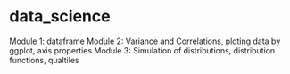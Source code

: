 # data_science
Module 1: dataframe
Module 2: Variance and Correlations, ploting data by ggplot, axis properties
Module 3: Simulation of distributions, distribution functions, qualtiles
